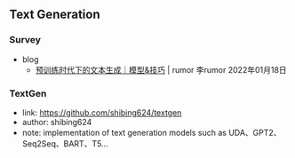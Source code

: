 ## **Text Generation**

### Survey
  * blog
    - [预训练时代下的文本生成｜模型&技巧](https://mp.weixin.qq.com/s/JSlz-FOogp0As2aH3EsdhA) | rumor 李rumor 2022年01月18日

### TextGen
  * link: https://github.com/shibing624/textgen
  * author: shibing624
  * note: implementation of text generation models such as UDA、GPT2、Seq2Seq、BART、T5...
